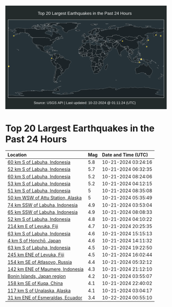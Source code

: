 ![Map](./map.png)

# Top 20 Largest Earthquakes in the Past 24 Hours

| Location | Mag | Date and Time (UTC) |
|:---|:---|:---|
| [60 km S of Labuha, Indonesia](https://earthquake.usgs.gov/earthquakes/eventpage/us6000nzyn) | 5.8 | 10-21-2024 03:24:16 |
| [52 km S of Labuha, Indonesia](https://earthquake.usgs.gov/earthquakes/eventpage/us6000p000) | 5.7 | 10-21-2024 06:32:35 |
| [60 km S of Labuha, Indonesia](https://earthquake.usgs.gov/earthquakes/eventpage/us6000p00b) | 5.2 | 10-21-2024 08:24:06 |
| [53 km S of Labuha, Indonesia](https://earthquake.usgs.gov/earthquakes/eventpage/us6000nzzb) | 5.2 | 10-21-2024 04:12:15 |
| [51 km S of Labuha, Indonesia](https://earthquake.usgs.gov/earthquakes/eventpage/us6000p00d) | 5 | 10-21-2024 08:35:08 |
| [50 km WSW of Attu Station, Alaska](https://earthquake.usgs.gov/earthquakes/eventpage/us6000nzzt) | 5 | 10-21-2024 05:35:49 |
| [74 km SSW of Labuha, Indonesia](https://earthquake.usgs.gov/earthquakes/eventpage/us6000nzz3) | 4.9 | 10-21-2024 03:53:04 |
| [65 km SSW of Labuha, Indonesia](https://earthquake.usgs.gov/earthquakes/eventpage/us6000p00a) | 4.9 | 10-21-2024 08:08:33 |
| [52 km S of Labuha, Indonesia](https://earthquake.usgs.gov/earthquakes/eventpage/us6000nzza) | 4.8 | 10-21-2024 04:10:22 |
| [214 km E of Levuka, Fiji](https://earthquake.usgs.gov/earthquakes/eventpage/us7000nmby) | 4.7 | 10-21-2024 20:25:35 |
| [63 km S of Labuha, Indonesia](https://earthquake.usgs.gov/earthquakes/eventpage/us6000p03l) | 4.6 | 10-21-2024 15:15:13 |
| [4 km S of Honchō, Japan](https://earthquake.usgs.gov/earthquakes/eventpage/us6000p02e) | 4.6 | 10-21-2024 14:11:32 |
| [63 km S of Labuha, Indonesia](https://earthquake.usgs.gov/earthquakes/eventpage/us7000nmbm) | 4.5 | 10-21-2024 19:22:50 |
| [245 km ENE of Levuka, Fiji](https://earthquake.usgs.gov/earthquakes/eventpage/us7000nmav) | 4.5 | 10-21-2024 16:02:44 |
| [154 km SE of Atlasovo, Russia](https://earthquake.usgs.gov/earthquakes/eventpage/us6000nzzs) | 4.4 | 10-21-2024 05:32:12 |
| [142 km ENE of Maumere, Indonesia](https://earthquake.usgs.gov/earthquakes/eventpage/us7000nmc7) | 4.3 | 10-21-2024 21:12:10 |
| [Bonin Islands, Japan region](https://earthquake.usgs.gov/earthquakes/eventpage/us6000nzz4) | 4.2 | 10-21-2024 03:55:07 |
| [158 km SE of Kuqa, China](https://earthquake.usgs.gov/earthquakes/eventpage/us7000nmcb) | 4.1 | 10-21-2024 22:40:02 |
| [117 km S of Unalaska, Alaska](https://earthquake.usgs.gov/earthquakes/eventpage/us6000nzzq) | 4.1 | 10-21-2024 03:04:17 |
| [31 km ENE of Esmeraldas, Ecuador](https://earthquake.usgs.gov/earthquakes/eventpage/us7000nmch) | 3.4 | 10-22-2024 00:55:10 |
